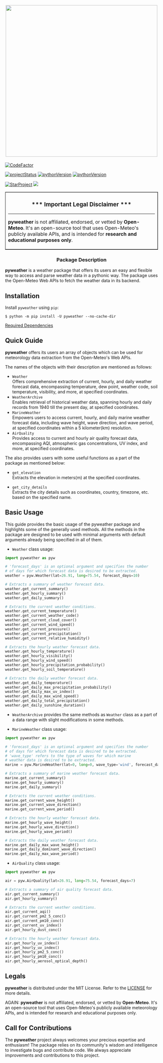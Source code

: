 <h1 align=center>
<img src="https://raw.githubusercontent.com/rahul4732saini/pyweather/dev/assets/atmolib.png?raw=true" width=500>
</h1>

<a href="https://www.codefactor.io/repository/github/rahul4732saini/pyweather"><img src="https://www.codefactor.io/repository/github/rahul4732saini/pyweather/badge" alt="CodeFactor" /></a>

<a href="https://www.github.com/rahul4732saini/pyweather"><img src="https://img.shields.io/badge/status-beta-yellow" alt="projectStatus"></a>
<a href="https://www.github.com/rahul4732saini/pyweather"><img src="https://img.shields.io/badge/python-3.10+-blue" alt="pythonVersion"></a>
<a href="https://www.github.com/rahul4732saini/pyweather"><img src="https://img.shields.io/badge/License-MIT-green" alt="pythonVersion"></a>

<a href="https://www.github.com/rahul4732saini/pyweather"><img src="https://img.shields.io/github/stars/rahul4732saini/pyweather.svg?style=social&label=Star&maxAge=60" alt="StarProject"></a>
<a href="https://www.twitter.com/rahulsaini4732"><img src="https://img.shields.io/twitter/follow/rahulsaini4732?style=social&label=Follow&maxAge=60"></a>

<table border=1 cellpadding=10><tr><td>

<h3 align=center>*** Important Legal Disclaimer ***</h3>

---

<b>pyweather</b> is not affiliated, endorsed, or vetted by <b>Open-Meteo</b>. It's an open-source tool that uses Open-Meteo's publicly available APIs, and is intended for <b>research and educational purposes only</b>.

</td></tr></table>

<h3 align=center>Package Description</h3>

<b>pyweather</b> is a weather package that offers its users an easy and flexible way to access and parse weather data in a pythonic way. The package uses the Open-Meteo Web APIs to fetch the weather data in its backend.

## Installation

Install `pyweather` using `pip`:

```
$ python -m pip install -U pyweather --no-cache-dir
```

[Required Dependencies](./requirements.lock)

## Quick Guide

<b>pyweather</b> offers its users an array of objects which can be used for meteorology data extraction from the Open-Meteo's Web APIs.

The names of the objects with their description are mentioned as follows:

- `Weather`<br>
  Offers comprehensive extraction of current, hourly, and daily weather forecast data, encompassing temperature, dew point, weather code, soil temperature, visibility, and more, at specified coordinates.
- `WeatherArchive`<br>
  Enables retrieval of historical weather data, spanning hourly and daily records from 1940 till the present day, at specified coordinates.
- `MarineWeather`<br>
  Empowers users to access current, hourly, and daily marine weather forecast data, including wave height, wave direction, and wave period, at specified coordinates within a 5 kilometer(km) resolution.
- `AirQuality`<br>
  Provides access to current and hourly air quality forecast data, encompassing AQI, atmospheric gas concentrations, UV index, and more, at specified coordinates.

The also provides users with some useful functions as a part of the package as mentioned below:

- `get_elevation`<br>
  Extracts the elevation in meters(m) at the specified coordinates.

- `get_city_details`<br>
  Extracts the city details such as coordinates, country, timezone, etc. based on the specified name.

## Basic Usage

This guide provides the basic usage of the pyweather package and highlights some of the generally used methods.
All the methods in the package are designed to be used with minimal arguments with default
arguments already being specified in all of them.

- `Weather` class usage:

```python
import pyweather as pyw

# 'forecast_days' is an optional argument and specifies the number
# of days for which forecast data is desired to be extracted.
weather = pyw.Weather(lat=26.91, long=75.54, forecast_days=10)

# Extracts a summary of weather forecast data.
weather.get_current_summary()
weather.get_hourly_summary()
weather.get_daily_summary()

# Extracts the current weather conditions.
weather.get_current_temperature()
weather.get_current_weather_code()
weather.get_current_cloud_cover()
weather.get_current_wind_speed()
weather.get_current_pressure()
weather.get_current_precipitation()
weather.get_current_relative_humidity()

# Extracts the hourly weather forecast data.
weather.get_hourly_temperature()
weather.get_hourly_visibility()
weather.get_hourly_wind_speed()
weather.get_hourly_precipitation_probability()
weather.get_hourly_soil_temperature()

# Extracts the daily weather forecast data.
weather.get_daily_temperature()
weather.get_daily_max_precipitation_probability()
weather.get_daily_max_uv_index()
weather.get_daily_max_wind_speed()
weather.get_daily_total_precipitation()
weather.get_daily_sunshine_duration()
```

- `WeatherArchive` provides the same methods as `Weather` class as a part of a data range with slight modifications in some methods.

- `MarineWeather` class usage:

```python
import pyweather as pyw

# 'forecast_days' is an optional argument and specifies the number
# of days for which forecast data is desired to be extracted.
# 'wave_type' refers to the type of waves for which marine
# weather data is desired to be extracted.
marine = pyw.MarineWeather(lat=0, long=0, wave_type='wind', forecast_days=7)

# Extracts a summary of marine weather forecast data.
marine.get_current_summary()
marine.get_hourly_summary()
marine.get_daily_summary()

# Extracts the current weather conditions.
marine.get_current_wave_height()
marine.get_current_wave_direction()
marine.get_current_wave_period()

# Extracts the hourly weather forecast data.
marine.get_hourly_wave_height()
marine.get_hourly_wave_direction()
marine.get_hourly_wave_period()

# Extracts the daily weather forecast data.
marine.get_daily_max_wave_height()
marine.get_daily_dominant_wave_direction()
marine.get_daily_max_wave_period()
```

- `AirQuality` class usage:

```python
import pyweather as pyw

air = pyw.AirQuality(lat=26.91, long=75.54, forecast_days=7)

# Extracts a summary of air quality forecast data.
air.get_current_summary()
air.get_hourly_summary()

# Extracts the current weather conditions.
air.get_current_aqi()
air.get_current_pm2_5_conc()
air.get_current_pm10_conc()
air.get_current_uv_index()
air.get_hourly_dust_conc()

# Extracts the hourly weather forecast data.
air.get_hourly_uv_index()
air.get_hourly_uv_index()
air.get_hourly_pm2_5_conc()
air.get_hourly_pm10_conc()
air.get_hourly_aerosol_optical_depth()
```

## Legals

<b>pyweather</b> is distributed under the MIT License. Refer to the [LICENSE](./LICENSE) for more details.

AGAIN: <b>pyweather</b> is not affiliated, endorsed, or vetted by <b>Open-Meteo</b>. It's an open-source tool that uses Open-Meteo's publicly available meteorology APIs, and is intended for research and educational purposes only.

## Call for Contributions

The <b>pyweather</b> project always welcomes your precious expertise and enthusiasm!
The package relies on its community's wisdom and intelligence to investigate bugs and contribute code. We always appreciate improvements and contributions to this project.
